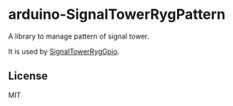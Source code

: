 # arduino-SignalTowerRygPattern

A library to manage pattern of signal tower.

It is used by [SignalTowerRygGpio](https://github.com/Legmin/arduino-SignalTowerRygGpio).

## License

MIT
